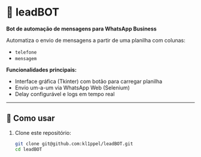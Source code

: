 

# 🤖 leadBOT
**Bot de automação de mensagens para WhatsApp Business**

Automatiza o envio de mensagens a partir de uma planilha com colunas:
- `telefone`  
- `mensagem`  

**Funcionalidades principais:**
- Interface gráfica (Tkinter) com botão para carregar planilha
- Envio um-a-um via WhatsApp Web (Selenium)
- Delay configurável e logs em tempo real

---

## 🚀 Como usar

1. Clone este repositório:
   ```bash
   git clone git@github.com:kl1ppel/leadBOT.git
   cd leadBOT
